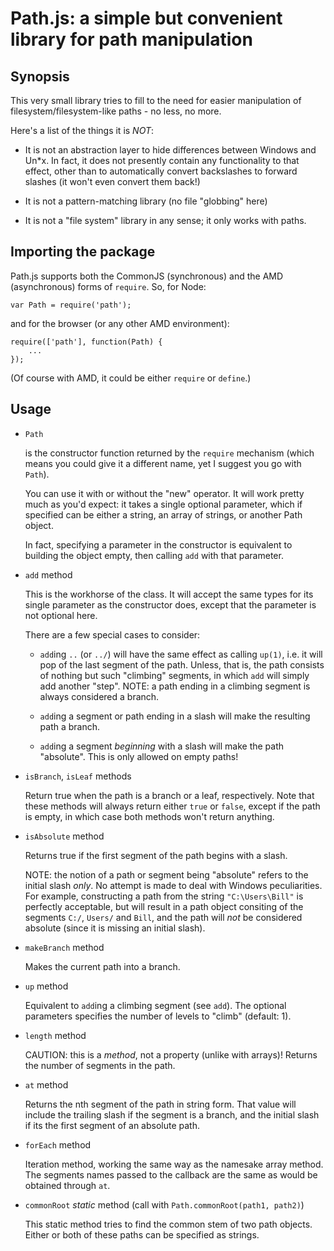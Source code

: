 Path.js: a simple but convenient library for path manipulation
==============================================================

Synopsis
--------

This very small library tries to fill to the need for easier manipulation of filesystem/filesystem-like paths - no less, no more.

Here's a list of the things it is *NOT*:

- It is not an abstraction layer to hide differences between Windows and Un*x. In fact, it does not presently contain any functionality to that effect, other than to automatically convert backslashes to forward slashes (it won't even convert them back!)

- It is not a pattern-matching library (no file "globbing" here)

- It is not a "file system" library in any sense; it only works with paths.


Importing the package
---------------------

Path.js supports both the CommonJS (synchronous) and the AMD (asynchronous) forms of `require`. So, for Node:

	var Path = require('path');
   
and for the browser (or any other AMD environment):

	require(['path'], function(Path) {
		...
	});
	
(Of course with AMD, it could be either `require` or `define`.)


Usage
-----

- `Path`

	is the constructor function returned by the `require` mechanism (which means you could give it a different name, yet I suggest you go with `Path`).

	You can use it with or without the "new" operator. It will work pretty much as you'd expect: it takes a single optional parameter, which if specified can be either a string, an array of strings, or another Path object.

	In fact, specifying a parameter in the constructor is equivalent to building the object empty, then calling `add` with that parameter.

	
- `add` method

	This is the workhorse of the class. It will accept the same types for its single parameter as the constructor does, except that the parameter is not optional here.

	There are a few special cases to consider:

	+ `add`ing `..` (or `../`) will have the same effect as calling `up(1)`, i.e. it will pop of the last segment of the path. Unless, that is, the path consists of nothing but such "climbing" segments, in which `add` will simply add another "step".
	NOTE: a path ending in a climbing segment is always considered a branch.

	+ `add`ing a segment or path ending in a slash will make the resulting path a branch.

	+ `add`ing a segment *beginning* with a slash will make the path "absolute". This is only allowed on empty paths!

	
- `isBranch`, `isLeaf` methods

	Return true when the path is a branch or a leaf, respectively. Note that these methods will always return either `true` or `false`, except if the path is empty, in which case both methods won't return anything.

	
- `isAbsolute` method

	Returns true if the first segment of the path begins with a slash.

	NOTE: the notion of a path or segment being "absolute" refers to the initial slash *only*. No attempt is made to deal with Windows peculiarities. For example, constructing a path from the string `"C:\Users\Bill"` is perfectly acceptable, but will result in a path object consiting of the segments `C:/`, `Users/` and `Bill`, and the path will *not* be considered absolute (since it is missing an initial slash).

	
- `makeBranch` method

	Makes the current path into a branch.

	
- `up` method

	Equivalent to `add`ing a climbing segment (see `add`). The optional parameters specifies the number of levels to "climb" (default: 1).

- `length` method

	CAUTION: this is a *method*, not a property (unlike with arrays)! Returns the number of segments in the path.

	
- `at` method

	Returns the nth segment of the path in string form. That value will include the trailing slash if the segment is a branch, and the initial slash if its the first segment of an absolute path.

	
- `forEach` method

	Iteration method, working the same way as the namesake array method. The segments names passed to the callback are the same as would be obtained through `at`.

	
- `commonRoot` *static* method (call with `Path.commonRoot(path1, path2)`)

	This static method tries to find the common stem of two path objects. Either or both of these paths can be specified as strings.
